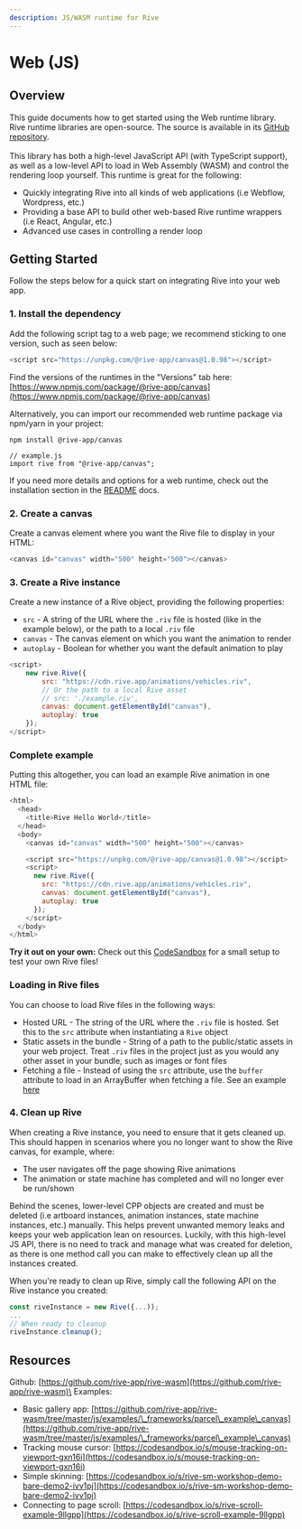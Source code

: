 ```yaml
---
description: JS/WASM runtime for Rive
---
```


# Web (JS)

## Overview

This guide documents how to get started using the Web runtime library. Rive runtime libraries are open-source. The source is available in its [GitHub repository](https://github.com/rive-app/rive-wasm).\
\
This library has both a high-level JavaScript API (with TypeScript support), as well as a low-level API to load in Web Assembly (WASM) and control the rendering loop yourself. This runtime is great for the following:

* Quickly integrating Rive into all kinds of web applications (i.e Webflow, Wordpress, etc.)
* Providing a base API to build other web-based Rive runtime wrappers (i.e React, Angular, etc.)
* Advanced use cases in controlling a render loop

## Getting Started

Follow the steps below for a quick start on integrating Rive into your web app.

### 1. Install the dependency

Add the following script tag to a web page; we recommend sticking to one version, such as seen below:

```javascript
<script src="https://unpkg.com/@rive-app/canvas@1.0.98"></script>
```

Find the versions of the runtimes in the "Versions" tab here: [https://www.npmjs.com/package/@rive-app/canvas](https://www.npmjs.com/package/@rive-app/canvas)

Alternatively, you can import our recommended web runtime package via npm/yarn in your project:

```
npm install @rive-app/canvas

// example.js
import rive from "@rive-app/canvas";
```

If you need more details and options for a web runtime, check out the installation section in the [README](https://github.com/rive-app/rive-wasm#installing) docs.

### 2. Create a canvas

Create a canvas element where you want the Rive file to display in your HTML:

```javascript
<canvas id="canvas" width="500" height="500"></canvas>
```

### 3. Create a Rive instance

Create a new instance of a Rive object, providing the following properties:

* `src` - A string of the URL where the `.riv` file is hosted (like in the example below), or the path to a local `.riv` file
* `canvas` - The canvas element on which you want the animation to render
* `autoplay` - Boolean for whether you want the default animation to play

```javascript
<script>
    new rive.Rive({
        src: "https://cdn.rive.app/animations/vehicles.riv",
        // Or the path to a local Rive asset
        // src: './example.riv',
        canvas: document.getElementById("canvas"),
        autoplay: true
    });
</script>
```

### Complete example

Putting this altogether, you can load an example Rive animation in one HTML file:

```javascript
<html>
  <head>
    <title>Rive Hello World</title>
  </head>
  <body>
    <canvas id="canvas" width="500" height="500"></canvas>

    <script src="https://unpkg.com/@rive-app/canvas@1.0.98"></script>
    <script>
      new rive.Rive({
        src: "https://cdn.rive.app/animations/vehicles.riv",
        canvas: document.getElementById("canvas"),
        autoplay: true
      });
    </script>
  </body>
</html>
```

**Try it out on your own:** Check out this [CodeSandbox](https://codesandbox.io/s/rive-plain-js-sandbox-1ddrc?file=/src/index.js) for a small setup to test your own Rive files!

### Loading in Rive files

You can choose to load Rive files in the following ways:

* Hosted URL - The string of the URL where the `.riv` file is hosted. Set this to the `src` attribute when instantiating a `Rive` object
* Static assets in the bundle - String of a path to the public/static assets in your web project. Treat `.riv` files in the project just as you would any other asset in your bundle, such as images or font files
* Fetching a file - Instead of using the `src` attribute, use the `buffer` attribute to load in an ArrayBuffer when fetching a file. See an example [here](https://codesandbox.io/s/rive-buffer-import-9989fv)

### 4. Clean up Rive

When creating a Rive instance, you need to ensure that it gets cleaned up. This should happen in scenarios where you no longer want to show the Rive canvas, for example, where:

* The user navigates off the page showing Rive animations
* The animation or state machine has completed and will no longer ever be run/shown

Behind the scenes, lower-level CPP objects are created and must be deleted (i.e artboard instances, animation instances, state machine instances, etc.) manually. This helps prevent unwanted memory leaks and keeps your web application lean on resources. Luckily, with this high-level JS API, there is no need to track and manage what was created for deletion, as there is one method call you can make to effectively clean up all the instances created.

When you're ready to clean up Rive, simply call the following API on the Rive instance you created:

```javascript
const riveInstance = new Rive({...));
...
// When ready to cleanup
riveInstance.cleanup();
```

## Resources

Github: [https://github.com/rive-app/rive-wasm](https://github.com/rive-app/rive-wasm)\
Examples:

* Basic gallery app: [https://github.com/rive-app/rive-wasm/tree/master/js/examples/\_frameworks/parcel\_example\_canvas](https://github.com/rive-app/rive-wasm/tree/master/js/examples/\_frameworks/parcel\_example\_canvas)
* Tracking mouse cursor: [https://codesandbox.io/s/mouse-tracking-on-viewport-gxn16i](https://codesandbox.io/s/mouse-tracking-on-viewport-gxn16i)
* Simple skinning: [https://codesandbox.io/s/rive-sm-workshop-demo-bare-demo2-ivv1pj](https://codesandbox.io/s/rive-sm-workshop-demo-bare-demo2-ivv1pj)
* Connecting to page scroll: [https://codesandbox.io/s/rive-scroll-example-9llgpp](https://codesandbox.io/s/rive-scroll-example-9llgpp)

